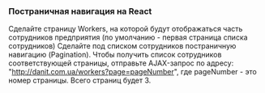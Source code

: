 ### Постраничная навигация на React

 Сделайте страницу Workers, на которой будут отображаться часть сотрудников предприятия (по умолчанию - первая страница списка сотрудников)
 Сделайте под списком сотрудников постраничную навигацию (Pagination). Чтобы получить список сотрудников соответствующей страницы, отправьте AJAX-запрос по адресу: "http://danit.com.ua/workers?page=pageNumber", где pageNumber - это номер страницы.
 Всего страниц будет 3.
